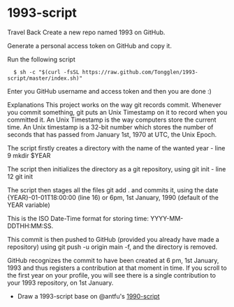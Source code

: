 # 1993-script

Travel Back
Create a new repo named 1993 on GitHub.

Generate a personal access token on GitHub and copy it.

Run the following script

```shell copy
  $ sh -c "$(curl -fsSL https://raw.github.com/Tongglen/1993-script/master/index.sh)"
```
Enter you GitHub username and access token and then you are done :)

Explanations
This project works on the way git records commit. Whenever you commit something, git puts an Unix Timestamp on it to record when you committed it. An Unix Timestamp is the way computers store the current time. An Unix timestamp is a 32-bit number which stores the number of seconds that has passed from January 1st, 1970 at UTC, the Unix Epoch.

The script firstly creates a directory with the name of the wanted year - line 9 mkdir $YEAR

The script then initializes the directory as a git repository, using git init - line 12 git init

The script then stages all the files git add . and commits it, using the date {YEAR}-01-01T18:00:00 (line 16) or 6pm, 1st January, 1990 (default of the YEAR variable)

This is the ISO Date-Time format for storing time: YYYY-MM-DDTHH:MM:SS.

This commit is then pushed to GitHub (provided you already have made a repository) using git push -u origin main -f, and the directory is removed.

GitHub recognizes the commit to have been created at 6 pm, 1st January, 1993 and thus registers a contribution at that moment in time. If you scroll to the first year on your profile, you will see there is a single contribution to your 1993 repository, on 1st January.


- Draw a 1993-script base on @antfu's [1990-script](<https://github.com/antfu/1990-script>)
